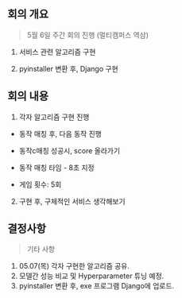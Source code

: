 ## 회의 개요

>5월 6일 주간 회의 진행 (멀티캠퍼스 역삼)

1. 서비스 관련 알고리즘 구현

2. pyinstaller 변환 후, Django 구현

   

## 회의 내용

>

1. 각자 알고리즘 구현 진행

- 동작 매칭 후, 다음 동작 진행

- 동작c매칭 성공시, score 올라가기

- 동작 매칭 타임 - 8초 지정

- 게임 횟수: 5회



2. 구현 후, 구체적인 서비스 생각해보기



## 결정사항

>기타 사항

1. 05.07(목) 각자 구현한 알고리즘 공유.
2. 모델간 성능 비교 및 Hyperparameter 튜닝 예정.
3. pyinstaller 변환 후, exe 프로그램 Django에 업로드.



